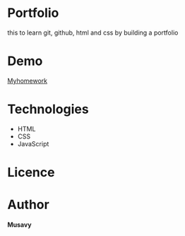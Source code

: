 # Portfolio

this to learn git, github, html and css by building a portfolio

# Demo

[Myhomework](https://musavy.github.io/homework/)

# Technologies

- HTML
- CSS
- JavaScript

# Licence

# Author

#### Musavy
